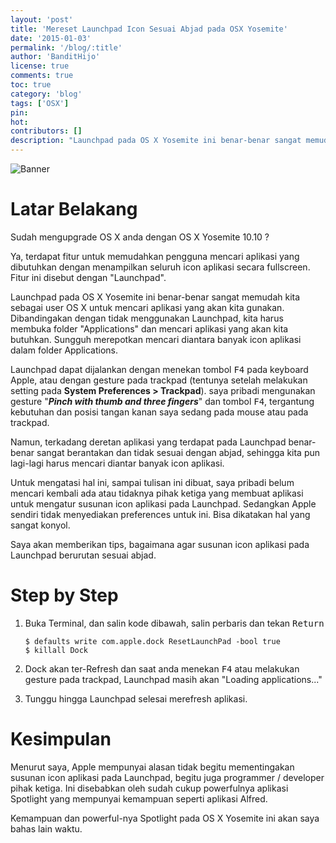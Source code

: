 ```yaml
---
layout: 'post'
title: 'Mereset Launchpad Icon Sesuai Abjad pada OSX Yosemite'
date: '2015-01-03'
permalink: '/blog/:title'
author: 'BanditHijo'
license: true
comments: true
toc: true
category: 'blog'
tags: ['OSX']
pin:
hot:
contributors: []
description: "Launchpad pada OS X Yosemite ini benar-benar sangat memudah kita sebagai user OS X untuk mencari aplikasi yang akan kita gunakan. Dibandingakan dengan tidak menggunakan Launchpad, kita harus membuka folder 'Applications' dan mencari aplikasi yang akan kita butuhkan. Sungguh merepotkan mencari diantara banyak icon aplikasi dalam folder Applications."
---
```


![Banner](https://s20.postimg.cc/pm0zdqf0t/Default_Header_Template_Post_7.jpg)


# Latar Belakang

Sudah mengupgrade OS X anda dengan OS X Yosemite 10.10 ?

Ya, terdapat fitur untuk memudahkan pengguna mencari aplikasi yang dibutuhkan dengan menampilkan seluruh icon aplikasi secara fullscreen. Fitur ini disebut dengan "Launchpad".

Launchpad pada OS X Yosemite ini benar-benar sangat memudah kita sebagai user OS X untuk mencari aplikasi yang akan kita gunakan. Dibandingakan dengan tidak menggunakan Launchpad, kita harus membuka folder "Applications" dan mencari aplikasi yang akan kita butuhkan. Sungguh merepotkan mencari diantara banyak icon aplikasi dalam folder Applications.

Launchpad dapat dijalankan dengan menekan tombol <kbd>F4</kbd> pada keyboard Apple, atau dengan gesture pada trackpad (tentunya setelah melakukan setting pada **System Preferences  > Trackpad**). saya pribadi mengunakan gesture "**_Pinch with thumb and three fingers_**" dan tombol <kbd>F4</kbd>, tergantung kebutuhan dan posisi tangan kanan saya sedang pada mouse atau pada trackpad.

Namun, terkadang deretan aplikasi yang terdapat pada Launchpad benar-benar sangat berantakan dan tidak sesuai dengan abjad, sehingga kita pun lagi-lagi harus mencari diantar banyak icon aplikasi.

Untuk mengatasi hal ini, sampai tulisan ini dibuat, saya pribadi belum mencari kembali ada atau tidaknya pihak ketiga yang membuat aplikasi untuk mengatur susunan icon aplikasi pada Launchpad. Sedangkan Apple sendiri tidak menyediakan preferences untuk ini. Bisa dikatakan hal yang sangat konyol.

Saya akan memberikan tips, bagaimana agar susunan icon aplikasi pada Launchpad berurutan sesuai abjad.


# Step by Step

1. Buka Terminal, dan salin kode dibawah, salin perbaris dan tekan <kbd>Return</kbd>

   ```
   $ defaults write com.apple.dock ResetLaunchPad -bool true
   $ killall Dock
   ```

2. Dock akan ter-Refresh dan saat anda menekan <kbd>F4</kbd> atau melakukan gesture pada trackpad, Launchpad masih akan "Loading applications..."

3. Tunggu hingga Launchpad selesai merefresh aplikasi.


# Kesimpulan

Menurut saya, Apple mempunyai alasan tidak begitu mementingakan susunan icon aplikasi pada Launchpad, begitu juga programmer / developer pihak ketiga. Ini disebabkan oleh sudah  cukup powerfulnya aplikasi Spotlight yang mempunyai kemampuan seperti aplikasi Alfred.

Kemampuan dan powerful-nya Spotlight pada OS X Yosemite ini akan saya bahas lain waktu.
